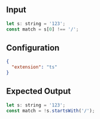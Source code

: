 
## Input
```javascript input
let s: string = '123';
const match = s[0] !== '/';
```

## Configuration
```json configuration
{
  "extension": "ts"
}
```

## Expected Output
```javascript expected output
let s: string = '123';
const match = !s.startsWith('/');
```
